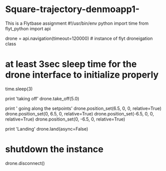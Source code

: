 # Square-trajectory-denmoapp1-
This is a Flytbase assignment 
#!/usr/bin/env python
import time
from flyt_python import api

drone = api.navigation(timeout=120000)  # instance of flyt droneigation class

# at least 3sec sleep time for the drone interface to initialize properly
time.sleep(3)

print 'taking off'
drone.take_off(5.0)

print ' going along the setpoints'
drone.position_set(6.5, 0, 0, relative=True)
drone.position_set(0, 6.5, 0, relative=True)
drone.position_set(-6.5, 0, 0, relative=True)
drone.position_set(0, -6.5, 0, relative=True)

print 'Landing'
drone.land(async=False)

# shutdown the instance
drone.disconnect()
